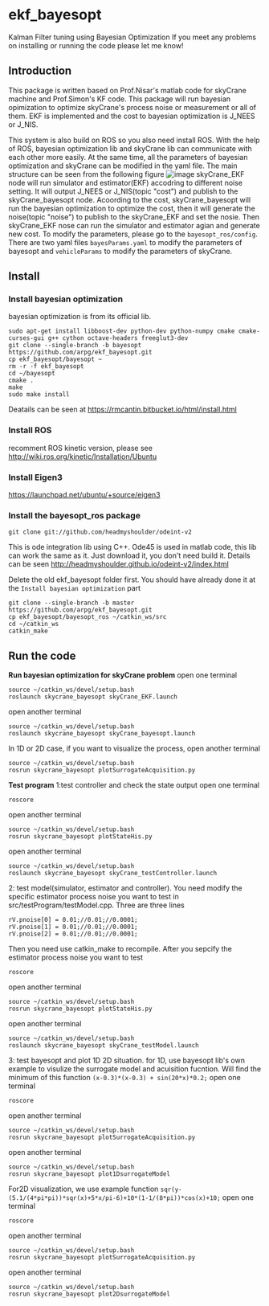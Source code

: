 # ekf_bayesopt
Kalman Filter tuning using Bayesian Optimization
If you meet any problems on installing or running the code please let me know!
## Introduction
This package is written based on Prof.Nisar's matlab code for skyCrane machine and Prof.Simon's KF code.
This package will run bayesian opimization to optimize skyCrane's process noise or measurement or all of them.
EKF is implemented and the cost to bayesian optimization is J_NEES or J_NIS.

This system is also build on ROS so you also need install ROS. With the help of ROS, bayesian optimization lib and skyCrane lib can communicate with each other more easily. At the same time, all the parameters of bayesian optimization and skyCrane can be modified in the yaml file.
The main structure can be seen from the following figure
![image](https://github.com/arpg/ekf_bayesopt/raw/master/Nodes.png)
skyCrane_EKF node will run simulator and estimator(EKF) accodring to different noise setting. It will output J_NEES or J_NIS(topic "cost") and publish to the skyCrane_bayesopt node. Acoording to the cost, skyCrane_bayesopt will run the bayesian optimization to optimize the cost, then it will generate the noise(topic "noise") to publish to the skyCrane_EKF and set the nosie. Then skyCrane_EKF nose can run the simulator and estimator agian and generate new cost.
To modify the parameters, please go to the `bayesopt_ros/config`. There are two yaml files `bayesParams.yaml` to modify the parameters of bayesopt and `vehicleParams` to modify the parameters of skyCrane. 

## Install
### Install bayesian optimization
bayesian optimization is from its official lib.
```
sudo apt-get install libboost-dev python-dev python-numpy cmake cmake-curses-gui g++ cython octave-headers freeglut3-dev
git clone --single-branch -b bayesopt https://github.com/arpg/ekf_bayesopt.git
cp ekf_bayesopt/bayesopt ~
rm -r -f ekf_bayesopt
cd ~/bayesopt
cmake .
make
sudo make install
```
Deatails can be seen at https://rmcantin.bitbucket.io/html/install.html

### Install ROS
recomment ROS kinetic version, please see http://wiki.ros.org/kinetic/Installation/Ubuntu 
### Install Eigen3
https://launchpad.net/ubuntu/+source/eigen3
### Install the bayesopt_ros package
```
git clone git://github.com/headmyshoulder/odeint-v2
```
This is ode integration lib using C++. Ode45 is used in matlab code, this lib can work the same as it. Just download it, you don't need build it. Details can be seen http://headmyshoulder.github.io/odeint-v2/index.html  

Delete the old ekf_bayesopt folder first. You should have already done it at the `Install bayesian optimization` part

```
git clone --single-branch -b master https://github.com/arpg/ekf_bayesopt.git
cp ekf_bayesopt/bayesopt_ros ~/catkin_ws/src
cd ~/catkin_ws
catkin_make
```
## Run the code
**Run bayesian optimization for skyCrane problem**
open one terminal
```
source ~/catkin_ws/devel/setup.bash
roslaunch skycrane_bayesopt skyCrane_EKF.launch 
```
open another terminal
```
source ~/catkin_ws/devel/setup.bash
roslaunch skycrane_bayesopt skyCrane_bayesopt.launch 
```
In 1D or 2D case, if you want to visualize the process, open another terminal

```
source ~/catkin_ws/devel/setup.bash
rosrun skycrane_bayesopt plotSurrogateAcquisition.py
```

**Test program**
1:test controller and check the state output
open one terminal 
```
roscore
```
open another terminal
```
source ~/catkin_ws/devel/setup.bash
rosrun skycrane_bayesopt plotStateHis.py
```
open another terminal
```
source ~/catkin_ws/devel/setup.bash
roslaunch skycrane_bayesopt skyCrane_testController.launch
```

2: test model(simulator, estimator and controller). You need modify the specific estimator process noise you want to test in src/testProgram/testModel.cpp. Three are three lines
```
rV.pnoise[0] = 0.01;//0.01;//0.0001;
rV.pnoise[1] = 0.01;//0.01;//0.0001;
rV.pnoise[2] = 0.01;//0.01;//0.0001;
```
Then you need use catkin_make to recompile. After you sepcify the estimator process noise you want to test

```
roscore
```
open another terminal
```
source ~/catkin_ws/devel/setup.bash
rosrun skycrane_bayesopt plotStateHis.py
```
open another terminal
```
source ~/catkin_ws/devel/setup.bash
roslaunch skycrane_bayesopt skyCrane_testModel.launch
```
3: test bayesopt and plot 1D 2D situation.
for 1D, use bayesopt lib's own example to visulize the surrogate model and acuisition fucntion. Will find the minimum of this function `(x-0.3)*(x-0.3) + sin(20*x)*0.2;`
open one terminal
```
roscore
```
open another terminal
```
source ~/catkin_ws/devel/setup.bash
rosrun skycrane_bayesopt plotSurrogateAcquisition.py
```
open another terminal
```
source ~/catkin_ws/devel/setup.bash
rosrun skycrane_bayesopt plot1DsurrogateModel
```

For2D visualization, we use example function `sqr(y-(5.1/(4*pi*pi))*sqr(x)+5*x/pi-6)+10*(1-1/(8*pi))*cos(x)+10;`
open one terminal
```
roscore
```
open another terminal
```
source ~/catkin_ws/devel/setup.bash
rosrun skycrane_bayesopt plotSurrogateAcquisition.py
```
open another terminal
```
source ~/catkin_ws/devel/setup.bash
rosrun skycrane_bayesopt plot2DsurrogateModel
```
